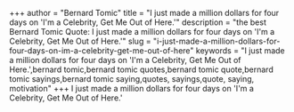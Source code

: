 +++
author = "Bernard Tomic"
title = "I just made a million dollars for four days on 'I'm a Celebrity, Get Me Out of Here.'"
description = "the best Bernard Tomic Quote: I just made a million dollars for four days on 'I'm a Celebrity, Get Me Out of Here.'"
slug = "i-just-made-a-million-dollars-for-four-days-on-im-a-celebrity-get-me-out-of-here"
keywords = "I just made a million dollars for four days on 'I'm a Celebrity, Get Me Out of Here.',bernard tomic,bernard tomic quotes,bernard tomic quote,bernard tomic sayings,bernard tomic saying,quotes, sayings,quote, saying, motivation"
+++
I just made a million dollars for four days on 'I'm a Celebrity, Get Me Out of Here.'
